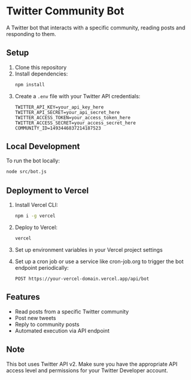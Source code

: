 # Twitter Community Bot

A Twitter bot that interacts with a specific community, reading posts and responding to them.

## Setup

1. Clone this repository
2. Install dependencies:
   ```bash
   npm install
   ```
3. Create a `.env` file with your Twitter API credentials:
   ```
   TWITTER_API_KEY=your_api_key_here
   TWITTER_API_SECRET=your_api_secret_here
   TWITTER_ACCESS_TOKEN=your_access_token_here
   TWITTER_ACCESS_SECRET=your_access_secret_here
   COMMUNITY_ID=1493446837214187523
   ```

## Local Development

To run the bot locally:
```bash
node src/bot.js
```

## Deployment to Vercel

1. Install Vercel CLI:
   ```bash
   npm i -g vercel
   ```

2. Deploy to Vercel:
   ```bash
   vercel
   ```

3. Set up environment variables in your Vercel project settings

4. Set up a cron job or use a service like cron-job.org to trigger the bot endpoint periodically:
   ```
   POST https://your-vercel-domain.vercel.app/api/bot
   ```

## Features

- Read posts from a specific Twitter community
- Post new tweets
- Reply to community posts
- Automated execution via API endpoint

## Note

This bot uses Twitter API v2. Make sure you have the appropriate API access level and permissions for your Twitter Developer account. 